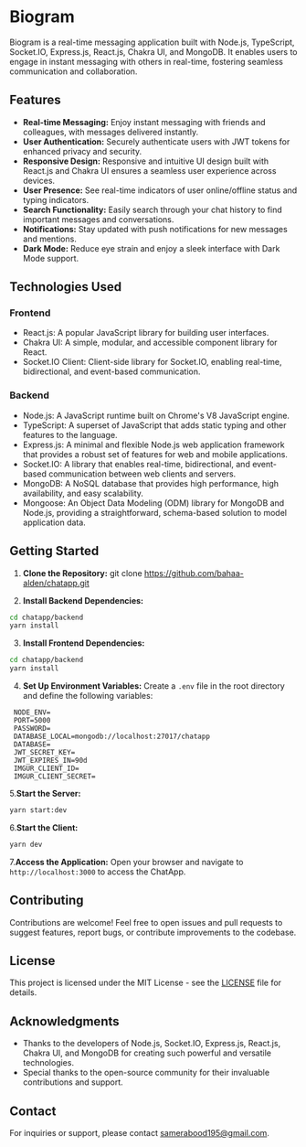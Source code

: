 # Biogram

Biogram is a real-time messaging application built with Node.js, TypeScript, Socket.IO, Express.js, React.js, Chakra UI, and MongoDB. It enables users to engage in instant messaging with others in real-time, fostering seamless communication and collaboration.

## Features

- **Real-time Messaging:** Enjoy instant messaging with friends and colleagues, with messages delivered instantly.
- **User Authentication:** Securely authenticate users with JWT tokens for enhanced privacy and security.
- **Responsive Design:** Responsive and intuitive UI design built with React.js and Chakra UI ensures a seamless user experience across devices.
- **User Presence:** See real-time indicators of user online/offline status and typing indicators.
- **Search Functionality:** Easily search through your chat history to find important messages and conversations.
- **Notifications:** Stay updated with push notifications for new messages and mentions.
- **Dark Mode:** Reduce eye strain and enjoy a sleek interface with Dark Mode support.

## Technologies Used

### Frontend

- React.js: A popular JavaScript library for building user interfaces.
- Chakra UI: A simple, modular, and accessible component library for React.
- Socket.IO Client: Client-side library for Socket.IO, enabling real-time, bidirectional, and event-based communication.

### Backend

- Node.js: A JavaScript runtime built on Chrome's V8 JavaScript engine.
- TypeScript: A superset of JavaScript that adds static typing and other features to the language.
- Express.js: A minimal and flexible Node.js web application framework that provides a robust set of features for web and mobile applications.
- Socket.IO: A library that enables real-time, bidirectional, and event-based communication between web clients and servers.
- MongoDB: A NoSQL database that provides high performance, high availability, and easy scalability.
- Mongoose: An Object Data Modeling (ODM) library for MongoDB and Node.js, providing a straightforward, schema-based solution to model application data.

## Getting Started

1. **Clone the Repository:**
   git clone <https://github.com/bahaa-alden/chatapp.git>

2. **Install Backend Dependencies:**

```bash
cd chatapp/backend
yarn install
```

3. **Install Frontend Dependencies:**

```bash
cd chatapp/backend
yarn install
```

4. **Set Up Environment Variables:**
   Create a `.env` file in the root directory and define the following variables:

```dotenv
 NODE_ENV=
 PORT=5000
 PASSWORD=
 DATABASE_LOCAL=mongodb://localhost:27017/chatapp
 DATABASE=
 JWT_SECRET_KEY=
 JWT_EXPIRES_IN=90d
 IMGUR_CLIENT_ID=
 IMGUR_CLIENT_SECRET=
```

5.**Start the Server:**

```bash
yarn start:dev
```

6.**Start the Client:**

```bash
yarn dev
```

7.**Access the Application:**
Open your browser and navigate to `http://localhost:3000` to access the ChatApp.

## Contributing

Contributions are welcome! Feel free to open issues and pull requests to suggest features, report bugs, or contribute improvements to the codebase.

## License

This project is licensed under the MIT License - see the [LICENSE](LICENSE) file for details.

## Acknowledgments

- Thanks to the developers of Node.js, Socket.IO, Express.js, React.js, Chakra UI, and MongoDB for creating such powerful and versatile technologies.
- Special thanks to the open-source community for their invaluable contributions and support.

## Contact

For inquiries or support, please contact [samerabood195@gmail.com](mailto:samerabood195@gmail.com).

